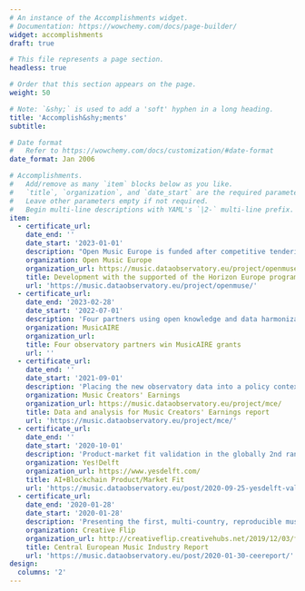 ```yaml
---
# An instance of the Accomplishments widget.
# Documentation: https://wowchemy.com/docs/page-builder/
widget: accomplishments
draft: true

# This file represents a page section.
headless: true

# Order that this section appears on the page.
weight: 50

# Note: `&shy;` is used to add a 'soft' hyphen in a long heading.
title: 'Accomplish&shy;ments'
subtitle:

# Date format
#   Refer to https://wowchemy.com/docs/customization/#date-format
date_format: Jan 2006

# Accomplishments.
#   Add/remove as many `item` blocks below as you like.
#   `title`, `organization`, and `date_start` are the required parameters.
#   Leave other parameters empty if not required.
#   Begin multi-line descriptions with YAML's `|2-` multi-line prefix.
item:
  - certificate_url: 
    date_end: ''
    date_start: '2023-01-01'
    description: "Open Music Europe is funded after competitive tendering in Europe's prestigious research and innovation program."
    organization: Open Music Europe
    organization_url: https://music.dataobservatory.eu/project/openmuse/
    title: Development with the supported of the Horizon Europe programme
    url: 'https://music.dataobservatory.eu/project/openmuse/'
  - certificate_url: 
    date_end: '2023-02-28'
    date_start: '2022-07-01'
    description: 'Four partners using open knowledge and data harmonization of the observatory win competitive grants'
    organization: MusicAIRE
    organization_url: 
    title: Four observatory partners win MusicAIRE grants
    url: ''  
  - certificate_url: 
    date_end: ''
    date_start: '2021-09-01'
    description: 'Placing the new observatory data into a policy context.'
    organization: Music Creators' Earnings
    organization_url: https://music.dataobservatory.eu/project/mce/
    title: Data and analysis for Music Creators' Earnings report
    url: 'https://music.dataobservatory.eu/project/mce/'
  - certificate_url: 
    date_end: ''
    date_start: '2020-10-01'
    description: 'Product-market fit validation in the globally 2nd ranked university-backed incubator to turn CEEMID into a music observatory.'
    organization: Yes!Delft
    organization_url: https://www.yesdelft.com/
    title: AI+Blockchain Product/Market Fit
    url: 'https://music.dataobservatory.eu/post/2020-09-25-yesdelft-validation/'
  - certificate_url: 
    date_end: '2020-01-28'
    date_start: '2020-01-28'
    description: 'Presenting the first, multi-country, reproducible music market report in Europe'
    organization: Creative Flip
    organization_url: http://creativeflip.creativehubs.net/2019/12/03/flipping-the-odds/
    title: Central European Music Industry Report
    url: 'https://music.dataobservatory.eu/post/2020-01-30-ceereport/'
design:
  columns: '2'
---
```

